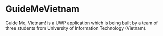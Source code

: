 # GuideMeVietnam
Guide Me, Vietnam! is a UWP application which is being built by a team of three students from University of Information Technology (Vietnam).
